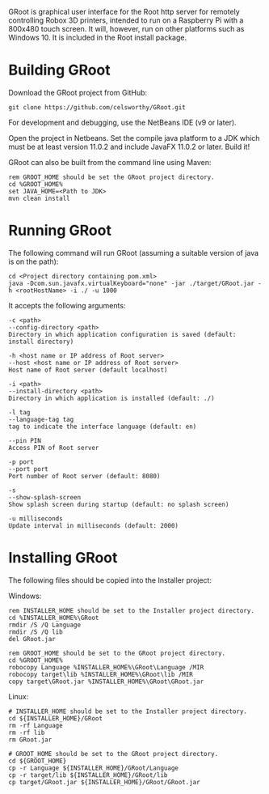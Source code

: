 GRoot is graphical user interface for the Root http server for remotely controlling Robox 3D printers, intended to run on a Raspberry Pi with a 800x480 touch screen. It will, however, run on other platforms such as Windows 10. It is included in the Root install package.

Building GRoot
==============

Download the GRoot project from GitHub:

    git clone https://github.com/celsworthy/GRoot.git

For development and debugging, use the NetBeans IDE (v9 or later).

Open the project in Netbeans. Set the compile java platform to a JDK which must be at least version 11.0.2 and include JavaFX 11.0.2 or later. Build it!
	
GRoot can also be built from the command line using Maven:

	rem GROOT_HOME should be set the GRoot project directory.
	cd %GROOT_HOME%
	set JAVA_HOME=<Path to JDK>
    mvn clean install
	
Running GRoot
=============

The following command will run GRoot (assuming a suitable version of java is on the path):

	cd <Project directory containing pom.xml>
	java -Dcom.sun.javafx.virtualKeyboard="none" -jar ./target/GRoot.jar -h <rootHostName> -i ./ -u 1000

It accepts the following arguments:

	-c <path>
	--config-directory <path>
    Directory in which application configuration is saved (default: install directory)
	 
    -h <host name or IP address of Root server>
	--host <host name or IP address of Root server>
    Host name of Root server (default localhost)
	
    -i <path>
	--install-directory <path>
    Directory in which application is installed (default: ./)
	
    -l tag
    --language-tag tag
	tag to indicate the interface language (default: en)
	
    --pin PIN
	Access PIN of Root server

	-p port
	--port port
	Port number of Root server (default: 8080)

    -s
	--show-splash-screen
	Show splash screen during startup (default: no splash screen)

    -u milliseconds
	Update interval in milliseconds (default: 2000)

Installing GRoot
================

The following files should be copied into the Installer project:

Windows:

	rem INSTALLER_HOME should be set to the Installer project directory.
	cd %INSTALLER_HOME%\GRoot
	rmdir /S /Q Language
	rmdir /S /Q lib
	del GRoot.jar
	
	rem GROOT_HOME should be set to the GRoot project directory.
	cd %GROOT_HOME%
	robocopy Language %INSTALLER_HOME%\GRoot\Language /MIR
	robocopy target\lib %INSTALLER_HOME%\GRoot\lib /MIR
	copy target\GRoot.jar %INSTALLER_HOME%\GRoot\GRoot.jar

Linux:

	# INSTALLER_HOME should be set to the Installer project directory.
	cd ${INSTALLER_HOME}/GRoot
	rm -rf Language
	rm -rf lib
	rm GRoot.jar
	
	# GROOT_HOME should be set to the GRoot project directory.
	cd ${GROOT_HOME}
	cp -r Language ${INSTALLER_HOME}/GRoot/Language
	cp -r target/lib ${INSTALLER_HOME}/GRoot/lib
	cp target/GRoot.jar ${INSTALLER_HOME}/GRoot/GRoot.jar
